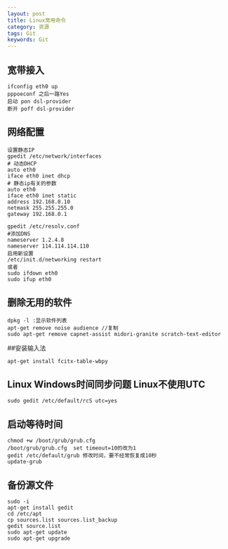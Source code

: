 ```yaml
---
layout: post
title: Linux常用命令
category: 资源
tags: Git
keywords: Git
---
```


## 宽带接入

```
ifconfig eth0 up
pppoeconf 之后一路Yes
启动 pon dsl-provider
断开 poff dsl-provider
```

## 网络配置

```
设置静态IP
gpedit /etc/network/interfaces
# 动态DHCP
auto eth0
iface eth0 inet dhcp
# 静态ip有关的参数
auto eth0
iface eth0 inet static
address 192.168.0.10
netmask 255.255.255.0
gateway 192.168.0.1

gpedit /etc/resolv.conf
#添加DNS
nameserver 1.2.4.8
nameserver 114.114.114.110
启用新设置
/etc/init.d/networking restart
或者
sudo ifdown eth0
sudo ifup eth0 
```

## 删除无用的软件

```
dpkg -l :显示软件列表
apt-get remove noise audience //复制
sudo apt-get remove capnet-assist midori-granite scratch-text-editor

```

##安装输入法

```
apt-get install fcitx-table-wbpy
```

## Linux Windows时间同步问题 Linux不使用UTC

```
sudo gedit /etc/default/rcS utc=yes
```

## 启动等待时间

```
chmod +w /boot/grub/grub.cfg
/boot/grub/grub.cfg  set timeout=10的改为1
gedit /etc/default/grub 修改时间，要不经常恢复成10秒
update-grub
```

## 备份源文件

```
sudo -i
apt-get install gedit
cd /etc/apt
cp sources.list sources.list_backup
gedit source.list
sudo apt-get update
sudo apt-get upgrade
```

